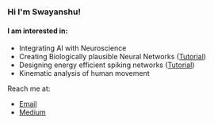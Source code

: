 ### Hi I'm Swayanshu!


#### I am interested in:
   * Integrating AI with Neuroscience
   * Creating Biologically plausible Neural Networks ([Tutorial](https://youtu.be/l-CSbejxGys))
   * Designing energy efficient spiking networks ([Tutorial](https://youtu.be/E5Iju6jK3OY))
   * Kinematic analysis of human movement
   

Reach me at:    
   - [Email](mailto:swayanshu1997@gmail.com?subject=Hi% "Hi!")
   - [Medium](https://swayanshu.medium.com/ "Welcome")

<!--
**swayanshu/swayanshu** is a ✨ _special_ ✨ repository because its `README.md` (this file) appears on your GitHub profile.

Here are some ideas to get you started:

- 🔭 I’m currently working on ...
- 🌱 I’m currently learning ...
- 👯 I’m looking to collaborate on ...
- 🤔 I’m looking for help with ...
- 💬 Ask me about ...
- 📫 How to reach me: ...
- 😄 Pronouns: ...
- ⚡ Fun fact: ...
-->
